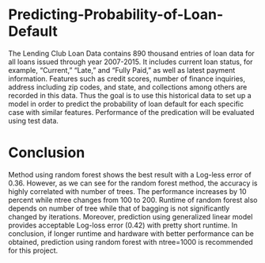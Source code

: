 # Predicting-Probability-of-Loan-Default
The Lending Club Loan Data contains 890 thousand entries of loan data for all loans issued through year 2007-2015. It includes current loan status, for example, “Current,” “Late,” and “Fully Paid,” as well as latest payment information. Features such as credit scores, number of finance inquiries, address including zip codes, and state, and collections among others are recorded in this data. Thus the goal is to use this historical data to set up a model in order to predict the probability of loan default for each specific case with similar features. Performance of the predication will be evaluated using test data. 

# Conclusion
Method using random forest shows the best result with a Log-less error of 0.36. However, as we can see for the random forest method, the accuracy is highly correlated with number of trees. The performance increases by 10 percent while ntree changes from 100 to 200. Runtime of random forest also depends on number of tree while that of bagging is not significantly changed by iterations. Moreover, prediction using generalized linear model provides acceptable Log-loss error (0.42) with pretty short runtime. In conclusion, if longer runtime and hardware with better performance can be obtained, prediction using random forest with ntree=1000 is recommended for this project.
